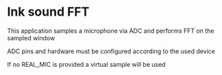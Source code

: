 # Ink sound FFT

This application samples a microphone via ADC and performs FFT on the sampled window
 
ADC pins and hardware must be configured according to the used device


If no REAL_MIC is provided a virtual sample will be used

